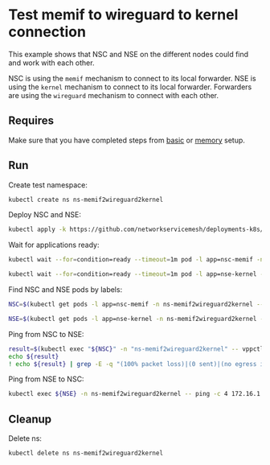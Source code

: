 # Test memif to wireguard to kernel connection

This example shows that NSC and NSE on the different nodes could find and work with each other.


NSC is using the `memif` mechanism to connect to its local forwarder.
NSE is using the `kernel` mechanism to connect to its local forwarder.
Forwarders are using the `wireguard` mechanism to connect with each other.

## Requires

Make sure that you have completed steps from [basic](../../basic) or [memory](../../memory) setup.

## Run

Create test namespace:
```bash
kubectl create ns ns-memif2wireguard2kernel
```

Deploy NSC and NSE:
```bash
kubectl apply -k https://github.com/networkservicemesh/deployments-k8s/examples/use-cases/Memif2Wireguard2Kernel?ref=3623c6284a4e9217236b16dc06e84000226ebdda
```

Wait for applications ready:
```bash
kubectl wait --for=condition=ready --timeout=1m pod -l app=nsc-memif -n ns-memif2wireguard2kernel
```
```bash
kubectl wait --for=condition=ready --timeout=1m pod -l app=nse-kernel -n ns-memif2wireguard2kernel
```

Find NSC and NSE pods by labels:
```bash
NSC=$(kubectl get pods -l app=nsc-memif -n ns-memif2wireguard2kernel --template '{{range .items}}{{.metadata.name}}{{"\n"}}{{end}}')
```
```bash
NSE=$(kubectl get pods -l app=nse-kernel -n ns-memif2wireguard2kernel --template '{{range .items}}{{.metadata.name}}{{"\n"}}{{end}}')
```

Ping from NSC to NSE:
```bash
result=$(kubectl exec "${NSC}" -n "ns-memif2wireguard2kernel" -- vppctl ping 172.16.1.100 repeat 4)
echo ${result}
! echo ${result} | grep -E -q "(100% packet loss)|(0 sent)|(no egress interface)"
```

Ping from NSE to NSC:
```bash
kubectl exec ${NSE} -n ns-memif2wireguard2kernel -- ping -c 4 172.16.1.101
```

## Cleanup

Delete ns:
```bash
kubectl delete ns ns-memif2wireguard2kernel
```
